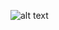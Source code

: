 ![alt text](https://docs.tokenraces.io/~/files/v0/b/gitbook-x-prod.appspot.com/o/spaces%2FZFR31aI60JnQjtruH5gv%2Fuploads%2F3JgHhpNmw7mQSeD0bOI0%2FS%CC%A7EMALAR-02.png?alt=media&token=0a7b9bd0-58a1-4578-9389-7dd1b0bee89f)
